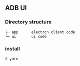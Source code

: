 ## ADB UI

### Directory structure

```
├─ app      electron client code
└─ ui       ui code
```

### install

```bash
$ yarn
```
